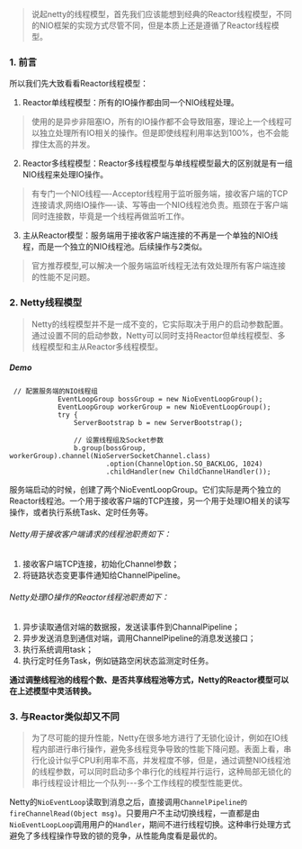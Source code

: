 >说起netty的线程模型，首先我们应该能想到经典的Reactor线程模型，不同的NIO框架的实现方式尽管不同，但是本质上还是遵循了Reactor线程模型。


### 1. 前言
所以我们先大致看看Reactor线程模型：

1. Reactor单线程模型：所有的IO操作都由同一个NIO线程处理。
>使用的是异步非阻塞IO，所有的IO操作都不会导致阻塞，理论上一个线程可以独立处理所有IO相关的操作。但是即使线程利用率达到100%，也不会能撑住太高的并发。
2. Reactor多线程模型：Reactor多线程模型与单线程模型最大的区别就是有一组NIO线程来处理IO操作。
>有专门一个NIO线程—-Acceptor线程用于监听服务端，接收客户端的TCP连接请求,网络IO操作—-读、写等由一个NIO线程池负责。瓶颈在于客户端同时连接数，毕竟是一个线程再做监听工作。
3.   主从Reactor模型：服务端用于接收客户端连接的不再是一个单独的NIO线程，而是一个独立的NIO线程池。后续操作与2类似。
>官方推荐模型,可以解决一个服务端监听线程无法有效处理所有客户端连接的性能不足问题。

### 2. Netty线程模型
>Netty的线程模型并不是一成不变的，它实际取决于用户的启动参数配置。通过设置不同的启动参数，Netty可以同时支持Reactor但单线程模型、多线程模型和主从Reactor多线程模型。 

##### Demo
```
 // 配置服务端的NIO线程组
            EventLoopGroup bossGroup = new NioEventLoopGroup();
            EventLoopGroup workerGroup = new NioEventLoopGroup();
            try {
                ServerBootstrap b = new ServerBootstrap();

                // 设置线程组及Socket参数
                b.group(bossGroup, workerGroup).channel(NioServerSocketChannel.class)
                        .option(ChannelOption.SO_BACKLOG, 1024)
                        .childHandler(new ChildChannelHandler());
````
服务端启动的时候，创建了两个NioEventLoopGroup。它们实际是两个独立的Reactor线程池。一个用于接收客户端的TCP连接，另一个用于处理IO相关的读写操作，或者执行系统Task、定时任务等。

###### Netty用于接收客户端请求的线程池职责如下： 
1. 接收客户端TCP连接，初始化Channel参数； 
2. 将链路状态变更事件通知给ChannelPipeline。 

###### Netty处理IO操作的Reactor线程池职责如下： 
1. 异步读取通信对端的数据报，发送读事件到ChannalPipeline； 
2. 异步发送消息到通信对端，调用ChannelPipeline的消息发送接口； 
3. 执行系统调用task； 
4. 执行定时任务Task，例如链路空闲状态监测定时任务。

**通过调整线程池的线程个数、是否共享线程池等方式，Netty的Reactor模型可以在上述模型中灵活转换。**

### 3.  与Reactor类似却又不同
>为了尽可能的提升性能，Netty在很多地方进行了无锁化设计，例如在IO线程内部进行串行操作，避免多线程竞争导致的性能下降问题。表面上看，串行化设计似乎CPU利用率不高，并发程度不够，但是，通过调整NIO线程池的线程参数，可以同时启动多个串行化的线程并行运行，这种局部无锁化的串行线程设计相比一个队列---多个工作线程的模型性能更优。

Netty的`NioEventLoop`读取到消息之后，直接调用`ChannelPipeline的fireChannelRead(Object msg)`。只要用户不主动切换线程，一直都是由`NioEventLoopLoop`调用用户的`Handler`，期间不进行线程切换。这种串行处理方式避免了多线程操作导致的锁的竞争，从性能角度看是最优的。
